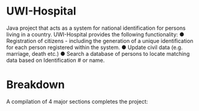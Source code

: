 # UWI-Hospital

Java project that acts as a system for national identification for persons living in a country. 
UWI-Hospital provides the following functionality:
● Registration of citizens - including the generation of a unique identification for each person registered within the system.
● Update civil data (e.g. marriage, death etc.)
● Search a database of persons to locate matching data based on Identification #  or name.

# Breakdown

A compilation of 4 major sections completes the project:
 
